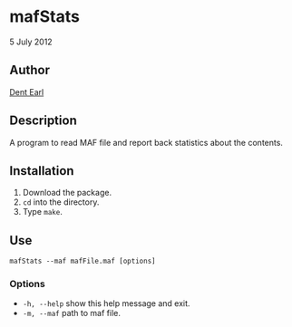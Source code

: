 # mafStats
5 July 2012

## Author
[Dent Earl](https://github.com/dentearl/)

## Description
A program to read MAF file and report back statistics about the contents.

## Installation
1. Download the package.
2. <code>cd</code> into the directory.
3. Type <code>make</code>.

## Use
<code>mafStats --maf mafFile.maf [options]</code>

### Options
* <code>-h, --help</code>   show this help message and exit.
* <code>-m, --maf</code>     path to maf file.
